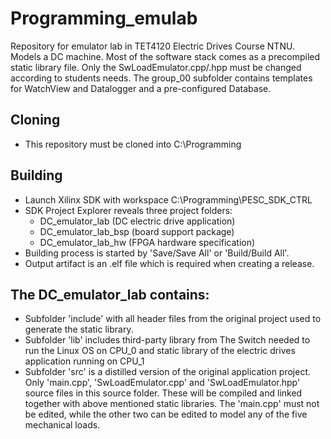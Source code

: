 # Programming_emulab
 
Repository for emulator lab in TET4120 Electric Drives Course NTNU. Models a DC machine. Most of the software stack comes as a precompiled static library file. Only the SwLoadEmulator.cpp/.hpp must be changed according to students needs. The group_00 subfolder contains templates for WatchView and Datalogger and a pre-configured Database.

## Cloning
* This repository must be cloned into C:\Programming

## Building
* Launch Xilinx SDK with workspace C:\Programming\PESC_SDK_CTRL
* SDK Project Explorer reveals three project folders:
  * DC_emulator_lab (DC electric drive application)
  * DC_emulator_lab_bsp (board support package)
  * DC_emulator_lab_hw  (FPGA hardware specification)
* Building process is started by 'Save/Save All' or 'Build/Build All'.
* Output artifact is an .elf file which is required when creating a release.

## The DC_emulator_lab contains:
  * Subfolder 'include' with all header files from the original project used to generate the static library. 
  * Subfolder 'lib' includes third-party library from The Switch needed to run the Linux OS on CPU_0 and static library of the electric drives application running on CPU_1
  * Subfolder 'src' is a distilled version of the original application project. Only 'main.cpp', 'SwLoadEmulator.cpp' and 'SwLoadEmulator.hpp' source files in this source folder. These will be compiled and linked together with above mentioned static libraries. The 'main.cpp' must not be edited, while the other two can be edited to model any of the five mechanical loads.
  
